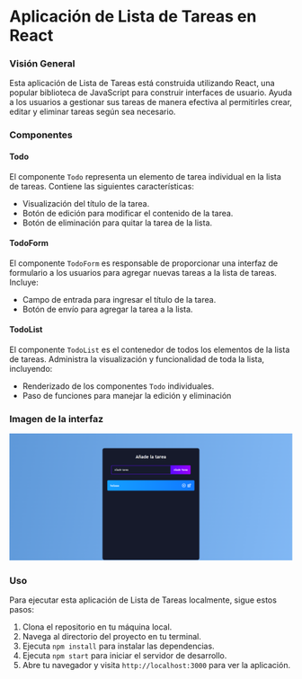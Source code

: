 # Aplicación de Lista de Tareas en React

### Visión General

Esta aplicación de Lista de Tareas está construida utilizando React, una popular biblioteca de JavaScript para construir interfaces de usuario. Ayuda a los usuarios a gestionar sus tareas de manera efectiva al permitirles crear, editar y eliminar tareas según sea necesario.

### Componentes

#### Todo

El componente `Todo` representa un elemento de tarea individual en la lista de tareas. Contiene las siguientes características:

- Visualización del título de la tarea.
- Botón de edición para modificar el contenido de la tarea.
- Botón de eliminación para quitar la tarea de la lista.

#### TodoForm

El componente `TodoForm` es responsable de proporcionar una interfaz de formulario a los usuarios para agregar nuevas tareas a la lista de tareas. Incluye:

- Campo de entrada para ingresar el título de la tarea.
- Botón de envío para agregar la tarea a la lista.

#### TodoList

El componente `TodoList` es el contenedor de todos los elementos de la lista de tareas. Administra la visualización y funcionalidad de toda la lista, incluyendo:

- Renderizado de los componentes `Todo` individuales.
- Paso de funciones para manejar la edición y eliminación

### Imagen de la interfaz

![Todo app](src/Captura%20.png)


### Uso

Para ejecutar esta aplicación de Lista de Tareas localmente, sigue estos pasos:

1. Clona el repositorio en tu máquina local.
2. Navega al directorio del proyecto en tu terminal.
3. Ejecuta `npm install` para instalar las dependencias.
4. Ejecuta `npm start` para iniciar el servidor de desarrollo.
5. Abre tu navegador y visita `http://localhost:3000` para ver la aplicación.
